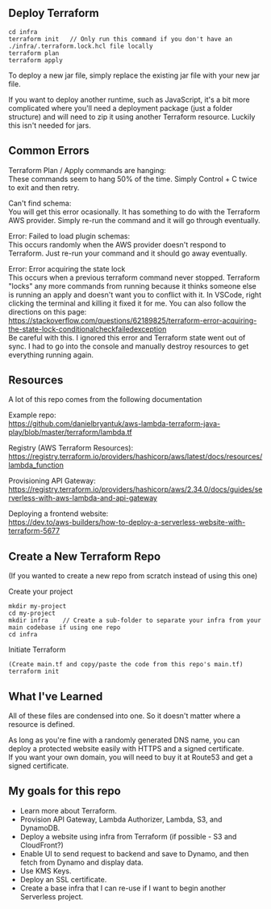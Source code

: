 ## Deploy Terraform
```
cd infra
terraform init   // Only run this command if you don't have an ./infra/.terraform.lock.hcl file locally
terraform plan
terraform apply
```

To deploy a new jar file, simply replace the existing jar file with your new jar file.

If you want to deploy another runtime, such as JavaScript, it's a bit more complicated where you'll need a deployment package (just a folder structure) and will need to zip it using another Terraform resource. Luckily this isn't needed for jars.


## Common Errors
Terraform Plan / Apply commands are hanging:
<br />
These commands seem to hang 50% of the time. Simply Control + C twice to exit and then retry.

Can't find schema:
<br />
You will get this error ocasionally. It has something to do with the Terraform AWS provider. Simply re-run the command and it will go through eventually.

Error: Failed to load plugin schemas:
<br />
This occurs randomly when the AWS provider doesn't respond to Terraform. Just re-run your command and it should go away eventually.

Error: Error acquiring the state lock
<br />
This occurs when a previous terraform command never stopped. Terraform "locks" any more commands from running because it thinks someone else is running an apply and doesn't want you to conflict with it. In VSCode, right clicking the terminal and killing it fixed it for me. You can also follow the directions on this page: https://stackoverflow.com/questions/62189825/terraform-error-acquiring-the-state-lock-conditionalcheckfailedexception
<br />
Be careful with this. I ignored this error and Terraform state went out of sync. I had to go into the console and manually destroy resources to get everything running again.

## Resources
A lot of this repo comes from the following documentation

Example repo:
<br />
https://github.com/danielbryantuk/aws-lambda-terraform-java-play/blob/master/terraform/lambda.tf

Registry (AWS Terraform Resources):
<br />
https://registry.terraform.io/providers/hashicorp/aws/latest/docs/resources/lambda_function

Provisioning API Gateway:
<br />
https://registry.terraform.io/providers/hashicorp/aws/2.34.0/docs/guides/serverless-with-aws-lambda-and-api-gateway

Deploying a frontend website:
<br />
https://dev.to/aws-builders/how-to-deploy-a-serverless-website-with-terraform-5677

## Create a New Terraform Repo
(If you wanted to create a new repo from scratch instead of using this one)

Create your project
```
mkdir my-project
cd my-project
mkdir infra    // Create a sub-folder to separate your infra from your main codebase if using one repo
cd infra
```

Initiate Terraform
```
(Create main.tf and copy/paste the code from this repo's main.tf)
terraform init
```

## What I've Learned
All of these files are condensed into one. So it doesn't matter where a resource is defined.

As long as you're fine with a randomly generated DNS name, you can deploy a protected website easily with HTTPS and a signed certificate.
<br />
If you want your own domain, you will need to buy it at Route53 and get a signed certificate.


## My goals for this repo
- Learn more about Terraform.
- Provision API Gateway, Lambda Authorizer, Lambda, S3, and DynamoDB.
- Deploy a website using infra from Terraform (if possible - S3 and CloudFront?)
- Enable UI to send request to backend and save to Dynamo, and then fetch from Dynamo and display data.
- Use KMS Keys.
- Deploy an SSL certificate.
- Create a base infra that I can re-use if I want to begin another Serverless project.
